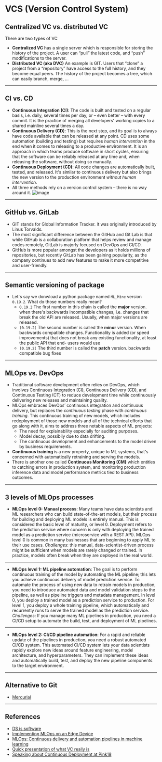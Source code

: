 # VCS (Version Control System)

## Centralized VC vs. distributed VC
There are two types of VC
  - **Centralized VC** has a single server which is responsible for storing the history of the project. A user can “pull” the latest code, and “push” modifications to the server.
  - **Distributed VC (aka DVC)** An example is GIT. Users that “clone” a project from a “repository” have access to the full history, and they become equal peers. The history of the project becomes a tree, which can easily branch, merge, ...
***

## CI vs. CD
- **Continuous Integration (CI)**: The code is built and tested on a regular basis, i.e. daily, several times per day, or – even better – with every commit. It is the practice of merging all developers' working copies to a shared mainline several times a day.
- **Continuous Delivery (CD)**: This is the next step, and its goal is to always have code available that can be released at any point. CD uses some automation (building and testing) but requires *human intervention* in the end when it comes to releasing to a productive environment. It is an approach in which teams produce software in short cycles, ensuring that the software can be reliably released at any time and, when releasing the software, without doing so manually.
- **Continuous Deployment (CD)**: All code changes are automatically built, tested, and released. It's similar to continuous delivery but also brings the new version to the production environment *without human intervention*.
- All three methods rely on a version control system – there is no way around it.
![image](https://user-images.githubusercontent.com/89139139/161051060-e21e5362-4316-416a-a038-840426b5bdbb.png)
***

## GitHub vs. GitLab
- GIT stands for Global Information Tracker. It was originally introduced by Linus Torvalds.
- The most significant difference between the GitHub and Git Lab is that while GitHub is a collaboration platform that helps review and manage codes remotely, GitLab is majorly focused on DevOps and CI/CD.
- GitHub is more popular amongst the developers as it holds millions of repositories, but recently GitLab has been gaining popularity, as the company continues to add new features to make it more competitive and user-friendly.
***

## Semantic versioning of package
- Let's say we donwload a python package named `ML_Mine` version `0.19.2`. What do those numbers really mean?
  - `0.19.2` The first number in this chain is called the **major** version. when there's backwards incompatible changes, i.e. changes that break the old API are released. Usually, when major versions are released.
  - `(0.19.2)` The second number is called the **minor** version. When backwards compatible changes. Functionality is added (or speed improvements) that does not break any existing functionality, at least the public API that end- users would use
  - `(0.19.2)` The third number is called the **patch** version. backwards compatible bug fixes
***

## MLOps vs. DevOps
- Traditional software development often relies on DevOps, which involves Continuous Integration (CI), Continuous Delivery (CD), and Continuous Testing (CT) to reduce development time while continuously delivering new releases and maintaining quality.
- MLOps embraces DevOps’ continuous integration and continuous delivery, but replaces the *continuous testing* phase with *continuous training*. This continuous training of new models, which includes redeployment of those new models and all of the technical efforts that go along with it, aims to address three notable aspects of ML projects:
  - The need for explainability especially for auditing purposes.
  - Model decay, possibily due to data drifting.
  - The continuous development and enhancements to the model driven by business requirements. 
- **Continuous training** is a new property, unique to ML systems, that's concerned with automatically retraining and serving the models.
- There is another one called **Continuous Monitoring (CM)** which entitles to catching errors in production system, and monitoring production inference data and model performance metrics tied to business outcomes.
***

## 3 levels of MLOps processes
- **MLOps level 0: Manual process**: Many teams have data scientists and ML researchers who can build state-of-the-art models, but their process for building and deploying ML models is entirely manual. This is considered the basic level of maturity, or level 0. Deployment refers to the prediction service where concern is only with deploying the trained model as a prediction service (microservice with a REST API). MLOps level 0 is common in many businesses that are beginning to apply ML to their use cases. *Challenges*: this manual, data-scientist-driven process might be sufficient when models are rarely changed or trained. In practice, models often break when they are deployed in the real world.
***

- **MLOps level 1: ML pipeline automation**: The goal is to perform continuous training of the model by automating the ML pipeline; this lets you achieve continuous delivery of model prediction service. To automate the process of using new data to retrain models in production, you need to introduce automated data and model validation steps to the pipeline, as well as pipeline triggers and metadata management. In level 0, you deploy a trained model as a prediction service to production. For level 1, you deploy a whole training pipeline, which automatically and recurrently runs to serve the trained model as the prediction service. *Challenges*: If you manage many ML pipelines in production, you need a CI/CD setup to automate the build, test, and deployment of ML pipelines.
 ***
 
- **MLOps level 2: CI/CD pipeline automation**: For a rapid and reliable update of the pipelines in production, you need a robust automated CI/CD system. This automated CI/CD system lets your data scientists rapidly explore new ideas around feature engineering, model architecture, and hyperparameters. They can implement these ideas and automatically build, test, and deploy the new pipeline components to the target environment.
***

## Alternative to Git
- [Mercurial](https://www.mercurial-scm.org/)
***

## References
- [DS is software](https://nbviewer.org/github/ethen8181/machine-learning/blob/master/data_science_is_software/notebooks/data_science_is_software.ipynb)
- [Implementing MLOps on an Edge Device](https://www.kdnuggets.com/2020/08/implementing-mlops-edge-device.html)
- [MLOps: Continuous delivery and automation pipelines in machine learning](https://cloud.google.com/architecture/mlops-continuous-delivery-and-automation-pipelines-in-machine-learning#mlops_level_2_cicd_pipeline_automation)
- [Quick presentation of what VC really is](https://docs.google.com/presentation/d/1_AYIcCyVI59QiiXqU4Sn7VzwtVyfqv-lG36EPFzeSdY/edit#slide=id.gbfaca0b26c_0_6)
- [Speaking about Continuous Deployment at Pink18](https://engineering.autotrader.co.uk/2018/07/09/speaking-about-continuous-deployment-at-pink18.html)
